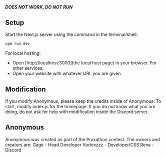 ##### DOES NOT WORK, DO NOT RUN

## Setup

Start the Next.js server using the command in the terminal/shell:

```bash
npm run dev
```
For local hosting:
 - Open [http://localhost:3000](the local host page) in your browser.
For other services:
 - Open your website with whatever URL you are given.

## Modification

If you modify Anonymous, please keep the credits inside of Anonymous. To start, modify index.js for the homepage. If you do not know what you are doing, do not ask for help with modification inside the Discord server.

## Anonymous

Anonymous was created as part of the Proxathon contest. The owners and creators are:
 Gage - Head Developer
 Vortexzzz - Developer/CSS
 Rena - Discord